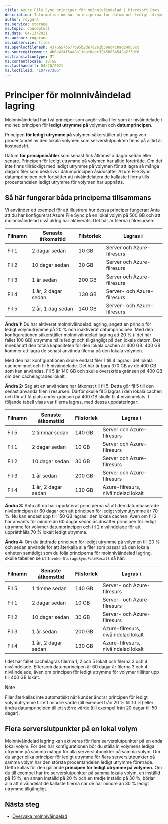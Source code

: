 ```yaml
---
title: Azure File Sync principer för molnnivåindelad | Microsoft Docs
description: Information om hur principerna för datum och ledigt utrymme på volymen fungerar tillsammans för olika scenarier.
author: roygara
ms.service: storage
ms.topic: conceptual
ms.date: 04/13/2021
ms.author: rogarana
ms.subservice: files
ms.openlocfilehash: 4376a57b677b95b2de7d261b30ac4c0ad24956cc
ms.sourcegitcommit: 4b0e424f5aa8a11daf0eec32456854542a2f5df0
ms.translationtype: MT
ms.contentlocale: sv-SE
ms.lasthandoff: 04/20/2021
ms.locfileid: "107797366"
---
```

# <a name="cloud-tiering-policies"></a>Principer för molnnivåindelad lagring

Molnnivåindelad har två principer som avgör vilka filer som är nivåindelade i molnet: principen för **ledigt utrymme på** volymen och **datumprincipen**.

Principen **för ledigt utrymme på** volymen säkerställer att en angiven procentandel av den lokala volymen som serverslutpunkten finns på alltid är kostnadsfri. 

Datum **för principnivåfiler** som senast fick åtkomst x dagar sedan eller senare. Principen för ledigt utrymme på volymen har alltid företräde. Om det inte finns tillräckligt med ledigt utrymme på volymen för att lagra så många dagars filer som beskrivs i datumprincipen åsidosätter Azure File Sync datumprincipen och fortsätter att nivåindelatera de kallaste filerna tills procentandelen ledigt utrymme för volymen har uppnåtts.

## <a name="how-both-policies-work-together"></a>Så här fungerar båda principerna tillsammans

Vi använder ett exempel för att illustrera hur dessa principer fungerar: Anta att du har konfigurerat Azure File Sync på en lokal volym på 500 GB och att molnnivåindelad nivå aldrig har aktiverats. Det här är filerna i filresursen:

|Filnamn |Senaste åtkomsttid  |Filstorlek  |Lagras i |
|----------|------------------|-----------|----------|
|Fil 1    | 2 dagar sedan  | 10 GB | Server och Azure-filresurs
|Fil 2    | 10 dagar sedan | 30 GB | Server och Azure-filresurs
|Fil 3    | 1 år sedan | 200 GB | Server och Azure-filresurs
|Fil 4    | 1 år, 2 dagar sedan | 130 GB | Server- och Azure-filresurs
|Fil 5    | 2 år, 1 dag sedan | 140 GB | Server- och Azure-filresurs

**Ändra 1:** Du har aktiverat molnnivåindelad lagring, angett en princip för ledigt volymutrymme på 20 % och inaktiverat datumprincipen. Med den konfigurationen säkerställer molnnivåindelad lagring att 20 % (i det här fallet 100 GB) utrymme hålls ledigt och tillgängligt på den lokala datorn. Det innebär att den totala kapaciteten för den lokala cachen är 400 GB. 400 GB kommer att lagra de senast använda filerna på den lokala volymen.

Med den här konfigurationen skulle endast filer 1 till 4 lagras i det lokala cacheminnet och fil 5 nivåindelade. Det här är bara 370 GB av de 400 GB som kan användas. Fil 5 är 140 GB och skulle överskrida gränsen på 400 GB om den cachelagrades lokalt. 

**Ändra 2:** Säg att en användare har åtkomst till fil 5. Detta gör fil 5 till den senast använda filen i resursen. Därför skulle fil 5 lagras i den lokala cachen och för att få plats under gränsen på 400 GB skulle fil 4 nivåindelats. I följande tabell visas var filerna lagras, med dessa uppdateringar:

|Filnamn |Senaste åtkomsttid  |Filstorlek  |Lagras i |
|----------|------------------|-----------|----------|
|Fil 5    | 2 timmar sedan | 140 GB | Server och Azure-filresurs
|Fil 1    | 2 dagar sedan  | 10 GB | Server och Azure-filresurs
|Fil 2    | 10 dagar sedan | 30 GB | Server och Azure-filresurs
|Fil 3    | 1 år sedan | 200 GB | Server och Azure-filresurs
|Fil 4    | 1 år, 2 dagar sedan | 130 GB | Azure-filresurs, nivåindelad lokalt

**Ändra 3:** Anta att du har uppdaterat principerna så att den datumbaserade nivåprincipen är 60 dagar och att principen för ledigt volymutrymme är 70 %. Nu kan endast upp till 150 GB lagras i den lokala cachen. Även om fil 2 har använts för mindre än 60 dagar sedan åsidosätter principen för ledigt utrymme för volymer datumprincipen och fil 2 nivåindelade för att upprätthålla 70 % lokalt ledigt utrymme.

**Ändra 4:** Om du ändrade principen för ledigt utrymme på volymen till 20 % och sedan använde för att återkalla alla filer som passar på den lokala enheten samtidigt som du följa principerna för molnnivåindelad lagring, skulle tabellen se ut `Invoke-StorageSyncFileRecall` så här:

|Filnamn |Senaste åtkomsttid  |Filstorlek  |Lagras i |
|----------|------------------|-----------|----------|
|Fil 5    | 1 timme sedan  | 140 GB | Server- och Azure-filresurs
|Fil 1    | 2 dagar sedan  | 10 GB | Server- och Azure-filresurs
|Fil 2    | 10 dagar sedan | 30 GB | Server- och Azure-filresurs
|Fil 3    | 1 år sedan | 200 GB | Azure-filresurs, nivåindelad lokalt
|Fil 4    | 1 år, 2 dagar sedan | 130 GB | Azure-filresurs, nivåindelad lokalt

I det här fallet cachelagras filerna 1, 2 och 5 lokalt och filerna 3 och 4 nivåindelade. Eftersom datumprincipen är 60 dagar är filerna 3 och 4 nivåindelade, även om principen för ledigt utrymme för volymer tillåter upp till 400 GB lokalt.

> [!NOTE] 
> Filer återkallas inte automatiskt när kunder ändrar principen för ledigt volymutrymme till ett mindre värde (till exempel från 20 % till 10 %) eller ändra datumprincipen till ett större värde (till exempel från 20 dagar till 50 dagar).

## <a name="multiple-server-endpoints-on-a-local-volume"></a>Flera serverslutpunkter på en lokal volym

Molnnivåindelad lagring kan aktiveras för flera serverslutpunkter på en enda lokal volym. För den här konfigurationen bör du ställa in volymens lediga utrymme på samma mängd för alla serverslutpunkter på samma volym. Om du anger olika principer för ledigt utrymme för flera serverslutpunkter på samma volym har den största procentandelen ledigt utrymme företräde. Detta kallas för den gällande **principen för ledigt utrymme på volymen.** Om du till exempel har tre serverslutpunkter på samma lokala volym, en inställd på 15 %, en annan inställd på 20 % och en tredje inställd på 30 %, börjar alla att nivåindelat de kallaste filerna när de har mindre än 30 % ledigt utrymme tillgängligt.

## <a name="next-steps"></a>Nästa steg

* [Övervaka molnnivåindelad](file-sync-monitor-cloud-tiering.md)
